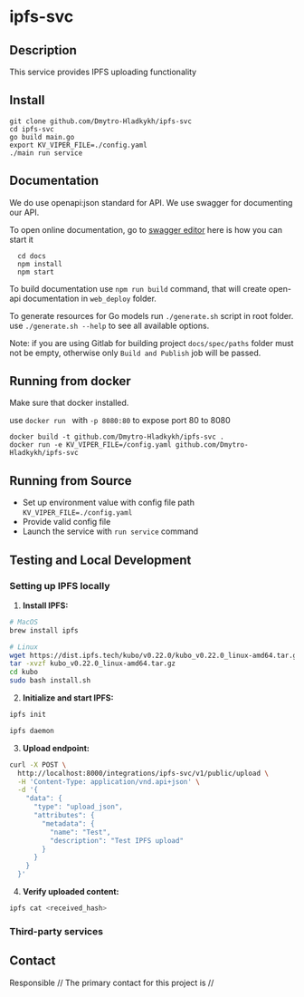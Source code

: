 # ipfs-svc

## Description

This service provides IPFS uploading functionality

## Install

  ```
  git clone github.com/Dmytro-Hladkykh/ipfs-svc
  cd ipfs-svc
  go build main.go
  export KV_VIPER_FILE=./config.yaml
  ./main run service
  ```

## Documentation

We do use openapi:json standard for API. We use swagger for documenting our API.

To open online documentation, go to [swagger editor](http://localhost:8080/swagger-editor/) here is how you can start it
```
  cd docs
  npm install
  npm start
```
To build documentation use `npm run build` command,
that will create open-api documentation in `web_deploy` folder.

To generate resources for Go models run `./generate.sh` script in root folder.
use `./generate.sh --help` to see all available options.

Note: if you are using Gitlab for building project `docs/spec/paths` folder must not be
empty, otherwise only `Build and Publish` job will be passed.  

## Running from docker 
  
Make sure that docker installed.

use `docker run ` with `-p 8080:80` to expose port 80 to 8080

  ```
  docker build -t github.com/Dmytro-Hladkykh/ipfs-svc .
  docker run -e KV_VIPER_FILE=/config.yaml github.com/Dmytro-Hladkykh/ipfs-svc
  ```

## Running from Source

* Set up environment value with config file path `KV_VIPER_FILE=./config.yaml`
* Provide valid config file
* Launch the service with `run service` command

## Testing and Local Development

### Setting up IPFS locally

1. **Install IPFS:**

```bash
# MacOS
brew install ipfs

# Linux
wget https://dist.ipfs.tech/kubo/v0.22.0/kubo_v0.22.0_linux-amd64.tar.gz
tar -xvzf kubo_v0.22.0_linux-amd64.tar.gz
cd kubo
sudo bash install.sh
```

2. **Initialize and start IPFS:**

```bash
ipfs init

ipfs daemon
```

3. **Upload endpoint:**

```bash
curl -X POST \
  http://localhost:8000/integrations/ipfs-svc/v1/public/upload \
  -H 'Content-Type: application/vnd.api+json' \
  -d '{
    "data": {
      "type": "upload_json",
      "attributes": {
        "metadata": {
          "name": "Test",
          "description": "Test IPFS upload"
        }
      }
    }
  }'
```

4. **Verify uploaded content:** 

```bash 
ipfs cat <received_hash>
```

### Third-party services


## Contact

Responsible //
The primary contact for this project is  //
